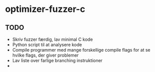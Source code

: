 # optimizer-fuzzer-c

## TODO
- Skriv fuzzer færdig, lav minimal C kode
- Python script til at analysere kode
- Compile programmer med mange forskellige compile flags for at se hvilke flags, der giver problemer
- Lav liste over farlige branching instruktioner
- 